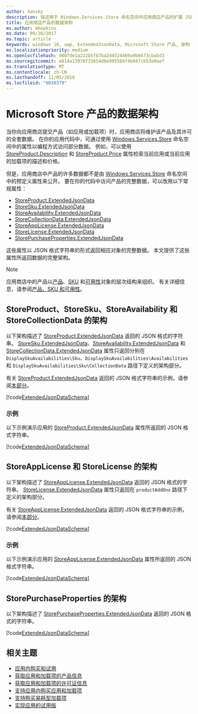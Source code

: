```yaml
---
author: Xansky
description: 描述用于 Windows.Services.Store 命名空间中应用商店产品的扩展 JSON 数据架构。
title: 应用商店产品的数据架构
ms.author: mhopkins
ms.date: 09/26/2017
ms.topic: article
keywords: windows 10, uwp, ExtendedJsonData, Microsoft Store 产品, 架构
ms.localizationpriority: medium
ms.openlocfilehash: 980fde1a222b5fb7ba2d4524469a9b6673cbabd3
ms.sourcegitcommit: e814a13978f33654d8e995584f4b047cb53e0aef
ms.translationtype: MT
ms.contentlocale: zh-CN
ms.lasthandoff: 11/05/2018
ms.locfileid: "6030379"
---
```

# <a name="data-schemas-for-store-products"></a>Microsoft Store 产品的数据架构

当你向应用商店提交产品（如应用或加载项）时，应用商店将维护该产品及其许可的全套数据。 在你的应用代码中，可通过使用 [Windows.Services.Store](https://msdn.microsoft.com/library/windows/apps/windows.services.store.aspx) 命名空间中的属性以编程方式访问部分数据。 例如，可以使用 [StoreProduct.Description](https://docs.microsoft.com/uwp/api/windows.services.store.storeproduct.Description) 和 [StoreProduct.Price](https://docs.microsoft.com/uwp/api/windows.services.store.storeproduct.Price) 属性检索当前应用或当前应用的加载项的描述和价格。

但是，应用商店中产品的许多数据都不是由 [Windows.Services.Store](https://msdn.microsoft.com/library/windows/apps/windows.services.store.aspx) 命名空间中的预定义属性来公开。 要在你的代码中访问产品的完整数据，可以改用以下常规属性：

* [StoreProduct.ExtendedJsonData](https://docs.microsoft.com/uwp/api/windows.services.store.storeproduct.ExtendedJsonData)
* [StoreSku.ExtendedJsonData](https://docs.microsoft.com/uwp/api/windows.services.store.storesku.ExtendedJsonData)
* [StoreAvailability.ExtendedJsonData](https://docs.microsoft.com/uwp/api/windows.services.store.storeavailability.ExtendedJsonData)
*   [StoreCollectionData.ExtendedJsonData](https://docs.microsoft.com/uwp/api/windows.services.store.storecollectiondata.ExtendedJsonData)
*   [StoreAppLicense.ExtendedJsonData](https://docs.microsoft.com/uwp/api/windows.services.store.storeapplicense.ExtendedJsonData)
* [StoreLicense.ExtendedJsonData](https://docs.microsoft.com/uwp/api/windows.services.store.storelicense.ExtendedJsonData)
*   [StorePurchaseProperties.ExtendedJsonData](https://docs.microsoft.com/uwp/api/windows.services.store.storepurchaseproperties.ExtendedJsonData)

这些属性以 JSON 格式字符串的形式返回相应对象的完整数据。 本文提供了这些属性所返回数据的完整架构。

> [!NOTE]
> 应用商店中的产品以[产品](https://docs.microsoft.com/uwp/api/windows.services.store.storeproduct)、[SKU](https://docs.microsoft.com/uwp/api/windows.services.store.storesku) 和[可用性](https://docs.microsoft.com/uwp/api/windows.services.store.storeavailability)对象的层次结构来组织。 有关详细信息，请参阅[产品、SKU 和可用性](in-app-purchases-and-trials.md#products-skus)。

## <a name="schema-for-storeproduct-storesku-storeavailability-and-storecollectiondata"></a>StoreProduct、StoreSku、StoreAvailability 和 StoreCollectionData 的架构

以下架构描述了 [StoreProduct.ExtendedJsonData](https://docs.microsoft.com/uwp/api/windows.services.store.storeproduct.ExtendedJsonData) 返回的 JSON 格式的字符串。 [StoreSku.ExtendedJsonData](https://docs.microsoft.com/uwp/api/windows.services.store.storesku.ExtendedJsonData)、[StoreAvailability.ExtendedJsonData](https://docs.microsoft.com/uwp/api/windows.services.store.storeavailability.ExtendedJsonData) 和 [StoreCollectionData.ExtendedJsonData](https://docs.microsoft.com/uwp/api/windows.services.store.storecollectiondata.ExtendedJsonData) 属性只返回分别在 ```DisplaySkuAvailabilities\Sku```、```DisplaySkuAvailabilities\Availabilities``` 和 ```DisplaySkuAvailabilities\Sku\CollectionData``` 路径下定义的架构部分。

有关 [StoreProduct.ExtendedJsonData](https://docs.microsoft.com/uwp/api/windows.services.store.storeproduct.ExtendedJsonData) 返回的 JSON 格式字符串的示例，请参阅[本部分](#product-example)。

[!code[ExtendedJsonDataSchema](./code/InAppPurchasesAndLicenses_RS1/json/StoreProduct.ExtendedJsonData.json#L1-L729)]

<span id="product-example" />

### <a name="example"></a>示例

以下示例演示应用的 [StoreProduct.ExtendedJsonData](https://docs.microsoft.com/uwp/api/windows.services.store.storeproduct.ExtendedJsonData) 属性所返回的 JSON 格式字符串。

[!code[ExtendedJsonDataSchema](./code/InAppPurchasesAndLicenses_RS1/json/StoreProduct.ExtendedJsonDataExample.json#L1-L268)]

## <a name="schema-for-storeapplicense-and-storelicense"></a>StoreAppLicense 和 StoreLicense 的架构

以下架构描述了 [StoreAppLicense.ExtendedJsonData](https://docs.microsoft.com/uwp/api/windows.services.store.storeapplicense.ExtendedJsonData) 返回的 JSON 格式的字符串。 [StoreLicense.ExtendedJsonData](https://docs.microsoft.com/uwp/api/windows.services.store.storelicense.ExtendedJsonData) 属性只返回在 ```productAddOns``` 路径下定义的架构部分。

有关 [StoreAppLicense.ExtendedJsonData](https://docs.microsoft.com/uwp/api/windows.services.store.storeapplicense.ExtendedJsonData) 返回的 JSON 格式字符串的示例，请参阅[本部分](#license-example)。

[!code[ExtendedJsonDataSchema](./code/InAppPurchasesAndLicenses_RS1/json/StoreAppLicense.ExtendedJsonData.json#L1-L80)]

<span id="license-example" />

### <a name="example"></a>示例

以下示例演示应用的 [StoreAppLicense.ExtendedJsonData](https://docs.microsoft.com/uwp/api/windows.services.store.storeapplicense.ExtendedJsonData) 属性所返回的 JSON 格式字符串。

[!code[ExtendedJsonDataSchema](./code/InAppPurchasesAndLicenses_RS1/json/StoreAppLicense.ExtendedJsonDataExample.json#L1-L28)]

## <a name="schema-for-storepurchaseproperties"></a>StorePurchaseProperties 的架构

以下架构描述了 [StorePurchaseProperties.ExtendedJsonData](https://docs.microsoft.com/uwp/api/windows.services.store.storepurchaseproperties.ExtendedJsonData) 返回的 JSON 格式的字符串。

[!code[ExtendedJsonDataSchema](./code/InAppPurchasesAndLicenses_RS1/json/StorePurchaseProperties.ExtendedJsonData.json#L1-L12)]

## <a name="related-topics"></a>相关主题

* [应用内购买和试用](in-app-purchases-and-trials.md)
* [获取应用和加载项的产品信息](get-product-info-for-apps-and-add-ons.md)
* [获取应用和加载项的许可证信息](get-license-info-for-apps-and-add-ons.md)
* [支持应用内购买应用和加载项](enable-in-app-purchases-of-apps-and-add-ons.md)
* [支持购买易耗型加载项](enable-consumable-add-on-purchases.md)
* [实现应用的试用版](implement-a-trial-version-of-your-app.md)
